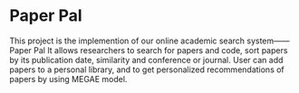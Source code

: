 # Paper Pal
This project is the implemention of our online academic search system——Paper Pal
It allows researchers to search for papers and code, sort papers by its publication date, similarity and conference or journal. User can add papers to a personal library, and to get personalized recommendations of papers by using MEGAE model.
